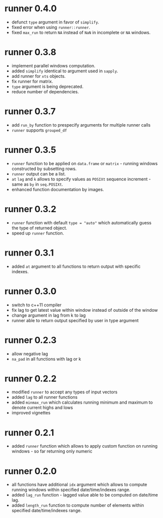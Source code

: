 # runner 0.4.0
* defunct `type` argument in favor of `simplify`.
* fixed error when using `runner::runner`.
* fixed `max_run` to return `NA` instead of `NaN` in incomplete or `NA` windows.

# runner 0.3.8
* implement parallel windows computation.
* added `simplify` identical to argument used in `sapply`.
* add runner for `xts` objects.
* fix runner for matrix.
* `type` argument is being deprecated.
* reduce number of dependencies.

# runner 0.3.7
* add `run_by` function to prespecify arguments for multiple runner calls
* `runner` supports `grouped_df`

# runner 0.3.5
* `runner` function to be applied on `data.frame` or `matrix` - running windows
constructed by subsetting rows.
* `runner` output can be a list.
* `at` `lag` and `k` allows to specify values as `POSIXt` sequence increment - 
same as `by` in `seq.POSIXt`.
* enhanced function documentation by images.

# runner 0.3.2
* `runner` function with default `type = "auto"` which automatically guess the type
of returned object.
* speed up `runner` function.

# runner 0.3.1

* added `at` argument to all functions to return output with specific indexes.

# runner 0.3.0

* switch to c++11 compiler
* fix lag to get latest value within window instead of outside of the window
* change argument in lag from k to lag
* runner able to return output specified by user in type argument

# runner 0.2.3

* allow negative lag
* `na_pad` in all functions with lag or k

# runner 0.2.2

* modified `runner` to accept any types of input vectors 
* added `lag` to all runner functions
* added `minmax_run` which calculates running minimum and maximum to denote current highs and lows
* improved vignettes

# runner 0.2.1
* added `runner` function which allows to apply custom function on running windows - so far returning only numeric

# runner 0.2.0

* all functions have additional `idx` argument which allows to compute running windows within specified date/time/indexes range.
* added `lag_run` function - lagged value able to be computed on date/time lag.
* added `length_run` function to compute number of elements within specified date/time/indexes range.
